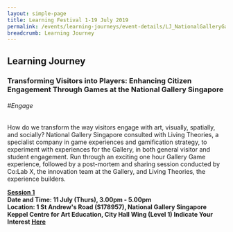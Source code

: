 ```yaml
---
layout: simple-page
title: Learning Festival 1-19 July 2019
permalink: /events/learning-journeys/event-details/LJ_NationalGalleryGamification
breadcrumb: Learning Journey
---
```


## Learning Journey
### Transforming Visitors into Players: Enhancing Citizen Engagement Through Games at the National Gallery Singapore

###### _#Engage_ 

How do we transform the way visitors engage with art, visually, spatially, and socially? National Gallery Singapore consulted with Living Theories, a specialist company in game experiences and gamification strategy, to experiment with experiences for the Gallery, in both general visitor and student engagement. Run through an exciting one hour Gallery Game experience, followed by a post-mortem and sharing session conducted by Co:Lab X, the innovation team at the Gallery, and Living Theories, the experience builders.

<b><u>Session 1</u><br>
**Date and Time: 11 July (Thurs), 3.00pm - 5.00pm** <br>
**Location: 1 St Andrew's Road (S178957), National Gallery Singapore <br>Keppel Centre for Art Education, City Hall Wing (Level 1)**
**Indicate Your Interest [Here](https://www.eventbrite.sg/e/transforming-visitors-into-players-enhancing-citizen-engagement-through-games-at-the-national-tickets-63104054927)** 
